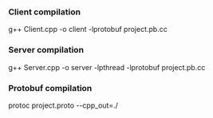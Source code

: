 ### Client compilation
g++ Client.cpp -o client -lprotobuf project.pb.cc

### Server compilation
g++ Server.cpp -o server -lpthread -lprotobuf project.pb.cc

### Protobuf compilation
protoc project.proto --cpp_out=./